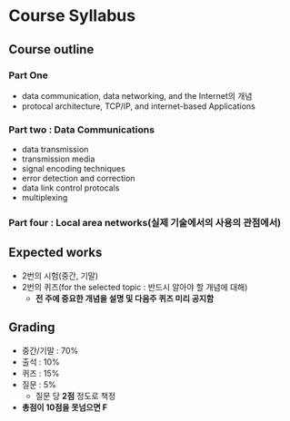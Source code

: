# Course Syllabus
## Course outline
### Part One
- data communication, data networking, and the Internet의 개념
- protocal architecture, TCP/IP, and internet-based Applications

### Part two : Data Communications
- data transmission
- transmission media
- signal encoding techniques
- error detection and correction
- data link control protocals
- multiplexing
  
### Part four : Local area networks(실제 기술에서의 사용의 관점에서)

## Expected works
- 2번의 시험(중간, 기말)
- 2번의 퀴즈(for the selected topic : 반드시 알아야 할 개념에 대해)
  - **전 주에 중요한 개념을 설명 및 다음주 퀴즈 미리 공지함**

## Grading
- 중간/기말 : 70%
- 출석 : 10%
- 퀴즈 : 15%
- 질문 : 5%
  - 질문 당 **2점** 정도로 책정
- **총점이 10점을 못넘으면 F**

